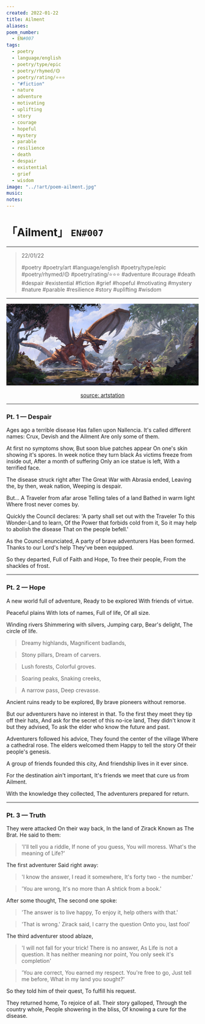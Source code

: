 ```yaml
---
created: 2022-01-22
title: Ailment
aliases:
poem_number:
  - EN#007
tags:
  - poetry
  - language/english
  - poetry/type/epic
  - poetry/rhymed/🟡
  - poetry/rating/⭐⭐⭐
  - "#fiction"
  - nature
  - adventure
  - motivating
  - uplifting
  - story
  - courage
  - hopeful
  - mystery
  - parable
  - resilience
  - death
  - despair
  - existential
  - grief
  - wisdom
image: "../!art/poem-ailment.jpg"
music:
notes:
---
```

# 「Ailment」 `EN#007`

---

> 22/01/22
> 
> #poetry 
> #poetry/art 
> #language/english 
> #poetry/type/epic 
> #poetry/rhymed/🟡 
> #poetry/rating/⭐⭐⭐ 
> #adventure #courage #death #despair #existential #fiction #grief #hopeful #motivating #mystery #nature #parable #resilience #story #uplifting #wisdom 

---

![poem-ailment](../!art/poem-ailment.jpg)


<center class="img_caption"><a href="https://www.artstation.com/artwork/48b082" class="source-link">source: artstation</a></center>

---
### Pt. 1 — Despair
Ages ago a terrible disease
Has fallen upon Nallencia.
It's called different names:
Crux, Devish and the Ailment
Are only some of them.

At first no symptoms show,
But soon blue patches appear
On one's skin showing it's spores.
In week notice they turn black
As victims freeze from inside out,
After a month of suffering
Only an ice statue is left,
With a terrified face.

The disease struck right after
The Great War with Abrasia ended,
Leaving the, by then, weak nation,
Weeping is despair.

But...
A Traveler from afar arose
Telling tales of a land
Bathed in warm light
Where frost never comes by.

Quickly the Council declares:
'A party shall set out with the Traveler
To this Wonder-Land to learn,
Of the Power that forbids cold from it,
So it may help to abolish the disease
That on the people befell.'

As the Council enunciated,
A party of brave adventurers
Has been formed.
Thanks to our Lord's help
They've been equipped.

So they departed,
Full of Faith and Hope,
To free their people,
From the shackles of frost.

---
### Pt. 2 — Hope
A new world full of adventure,
Ready to be explored
With friends of virtue.

Peaceful plains
With lots of names,
Full of life,
Of all size.

Winding rivers
Shimmering with silvers,
Jumping carp,
Bear's delight,
The circle of life.

> Dreamy highlands,
> Magnificent badlands,

> Stony pillars,
> Dream of carvers.

> Lush forests,
> Colorful groves.

> Soaring peaks,
> Snaking creeks,

> A narrow pass,
> Deep crevasse.

Ancient ruins ready to be explored,
By brave pioneers without remorse.

But our adventurers have no interest in that.
To the first they meet they tip off their hats,
And ask for the secret of this no-ice land,
They didn't know it but they advised,
To ask the elder who know the future and past.

Adventurers followed his advice,
They found the center of the village
Where a cathedral rose.
The elders welcomed them
Happy to tell the story
Of their people's genesis.

A group of friends founded this city,
And friendship lives in it ever since.

For the destination ain't important,
It's friends we meet that cure us from Ailment.

With the knowledge they collected,
The adventurers prepared for return.

---
### Pt. 3 — Truth
They were attacked
On their way back,
In the land of Zirack
Known as The Brat.
He said to them:

> 'I'll tell you a riddle,
> If none of you guess,
> You will moress.
> What's the meaning of Life?'

The first adventurer
Said right away:
> 'I know the answer,
> I read it somewhere,
> It's forty two - the number.'

> 'You are wrong,
> It's no more than
> A shtick from a book.'

After some thought,
The second one spoke:
> 'The answer is to live happy,
> To enjoy it, help others with that.'

> 'That is wrong.'
> Zirack said,
> I carry the question
> Onto you, last fool'

The third adventurer stood ablaze,
> 'I will not fall for your trick!
> There is no answer,
> As Life is not a question.
> It has neither meaning nor point,
> You only seek it's completion'

> 'You are correct,
> You earned my respect.
> You're free to go,
> Just tell me before,
> What in my land you sought?'

So they told him of their quest,
To fulfill his request.

They returned home,
To rejoice of all.
Their story galloped,
Through the country whole,
People showering in the bliss,
Of knowing a cure for the disease.